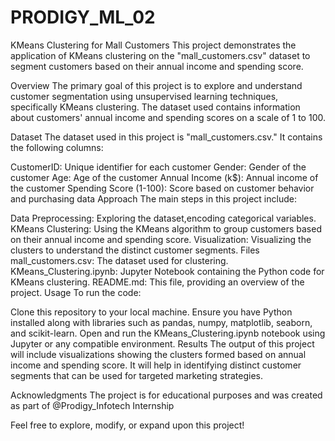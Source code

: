 # PRODIGY_ML_02
KMeans Clustering for Mall Customers
This project demonstrates the application of KMeans clustering on the "mall_customers.csv" dataset to segment customers based on their annual income and spending score.

Overview
The primary goal of this project is to explore and understand customer segmentation using unsupervised learning techniques, specifically KMeans clustering. The dataset used contains information about customers' annual income and spending scores on a scale of 1 to 100.

Dataset
The dataset used in this project is "mall_customers.csv." It contains the following columns:

CustomerID: Unique identifier for each customer
Gender: Gender of the customer
Age: Age of the customer
Annual Income (k$): Annual income of the customer
Spending Score (1-100): Score based on customer behavior and purchasing data
Approach
The main steps in this project include:

Data Preprocessing: Exploring the dataset,encoding categorical variables.
KMeans Clustering: Using the KMeans algorithm to group customers based on their annual income and spending score.
Visualization: Visualizing the clusters to understand the distinct customer segments.
Files
mall_customers.csv: The dataset used for clustering.
KMeans_Clustering.ipynb: Jupyter Notebook containing the Python code for KMeans clustering.
README.md: This file, providing an overview of the project.
Usage
To run the code:

Clone this repository to your local machine.
Ensure you have Python installed along with libraries such as pandas, numpy, matplotlib, seaborn, and scikit-learn.
Open and run the KMeans_Clustering.ipynb notebook using Jupyter or any compatible environment.
Results
The output of this project will include visualizations showing the clusters formed based on annual income and spending score. It will help in identifying distinct customer segments that can be used for targeted marketing strategies.

Acknowledgments
The project is for educational purposes and was created as part of @Prodigy_Infotech Internship

Feel free to explore, modify, or expand upon this project!
